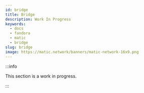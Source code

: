 ```yaml
---
id: bridge
title: Bridge
description: Work In Progress
keywords:
  - docs
  - fandora
  - matic
  - bridge
slug: bridge
image: https://matic.network/banners/matic-network-16x9.png 
---
```


:::info

This section is a work in progress.

:::